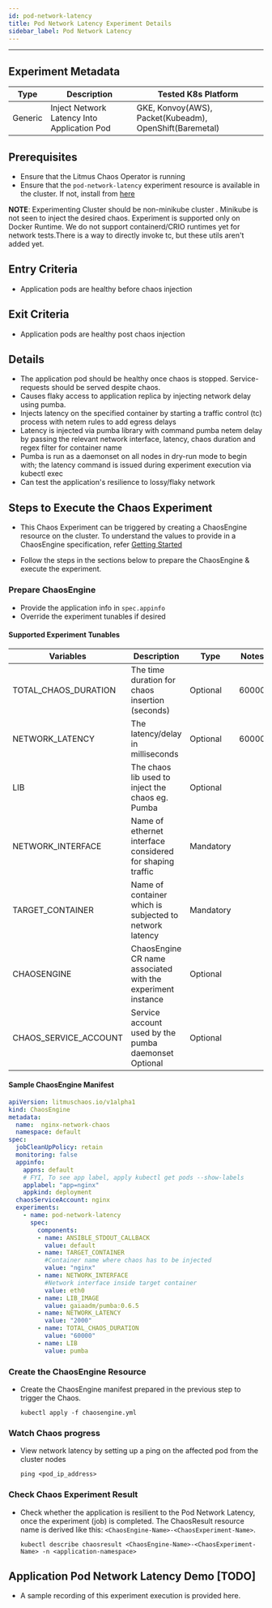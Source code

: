 ```yaml
---
id: pod-network-latency
title: Pod Network Latency Experiment Details
sidebar_label: Pod Network Latency
---
```

------

## Experiment Metadata

| Type      | Description              | Tested K8s Platform                                               |
| ----------| ------------------------ | ------------------------------------------------------------------|
| Generic   | Inject Network Latency Into Application Pod | GKE, Konvoy(AWS), Packet(Kubeadm), OpenShift(Baremetal)|

## Prerequisites
- Ensure that the Litmus Chaos Operator is running
- Ensure that the `pod-network-latency` experiment resource is available in the cluster. If not, install from [here](https://hub.litmuschaos.io/charts/generic/experiments/pod-network-latency)


<div class="danger">
    <strong>NOTE</strong>: 
        Experimenting Cluster should be non-minikube cluster . Minikube is not seen to inject  
                the desired chaos.
        Experiment is supported only on Docker Runtime. We do not support containerd/CRIO runtimes yet for network tests.There is a way to directly invoke tc, but these utils aren't added yet.
</div>

## Entry Criteria

- Application pods are healthy before chaos injection

## Exit Criteria

- Application pods are healthy post chaos injection

## Details

- The application pod should be healthy once chaos is stopped. Service-requests should be         served despite chaos.
- Causes flaky access to application replica by injecting network delay using pumba.
- Injects latency on the specified container by starting a traffic control (tc) process with      netem rules to add egress delays
- Latency is injected via pumba library with command pumba netem delay by passing the relevant    network interface, latency, chaos duration and regex filter for container name
- Pumba is run as a daemonset on all nodes in dry-run mode to begin with; the latency command     is issued during experiment execution via kubectl exec
- Can test the application's resilience to lossy/flaky network

## Steps to Execute the Chaos Experiment

- This Chaos Experiment can be triggered by creating a ChaosEngine resource on the cluster. To understand the values to provide in a ChaosEngine specification, refer [Getting Started](getstarted.md/#prepare-chaosengine)

- Follow the steps in the sections below to prepare the ChaosEngine & execute the experiment.

### Prepare ChaosEngine

- Provide the application info in `spec.appinfo`
- Override the experiment tunables if desired

#### Supported Experiment Tunables

| Variables             | Description                                                  | Type      | Notes                                                      |
| ----------------------| ------------------------------------------------------------ |-----------|------------------------------------------------------------|
| TOTAL_CHAOS_DURATION  | The time duration for chaos insertion (seconds)              | Optional  | 60000                                            |
| NETWORK_LATENCY        | The latency/delay in milliseconds                           | Optional  | 60000
| LIB                   | The chaos lib used to inject the chaos eg. Pumba             | Optional  |  |
| NETWORK_INTERFACE     | Name of ethernet interface considered for shaping traffic                                | Mandatory  |   |
| TARGET_CONTAINER     | Name of container which is subjected to network latency      | Mandatory  |   |
| CHAOSENGINE     | ChaosEngine CR name associated with the experiment instance      | Optional  |   |
| CHAOS_SERVICE_ACCOUNT     | Service account used by the pumba daemonset Optional      | Optional  |   |

#### Sample ChaosEngine Manifest

```yaml
apiVersion: litmuschaos.io/v1alpha1
kind: ChaosEngine
metadata:
  name:  nginx-network-chaos
  namespace: default
spec:
  jobCleanUpPolicy: retain
  monitoring: false
  appinfo: 
    appns: default
    # FYI, To see app label, apply kubectl get pods --show-labels
    applabel: "app=nginx"
    appkind: deployment
  chaosServiceAccount: nginx
  experiments:
    - name: pod-network-latency
      spec:
        components:
        - name: ANSIBLE_STDOUT_CALLBACK
          value: default
        - name: TARGET_CONTAINER
          #Container name where chaos has to be injected
          value: "nginx" 
        - name: NETWORK_INTERFACE
          #Network interface inside target container
          value: eth0                   
        - name: LIB_IMAGE
          value: gaiaadm/pumba:0.6.5
        - name: NETWORK_LATENCY
          value: "2000"
        - name: TOTAL_CHAOS_DURATION
          value: "60000"
        - name: LIB
          value: pumba
```
### Create the ChaosEngine Resource

- Create the ChaosEngine manifest prepared in the previous step to trigger the Chaos.

  `kubectl apply -f chaosengine.yml`

### Watch Chaos progress

- View network latency by setting up a ping on the affected pod from the cluster nodes 

  `ping <pod_ip_address>`

### Check Chaos Experiment Result

- Check whether the application is resilient to the Pod Network Latency, once the experiment (job) is completed. The ChaosResult resource name is derived like this: `<ChaosEngine-Name>-<ChaosExperiment-Name>`.

  `kubectl describe chaosresult <ChaosEngine-Name>-<ChaosExperiment-Name> -n <application-namespace>`


## Application Pod Network Latency Demo  [TODO]

- A sample recording of this experiment execution is provided here.